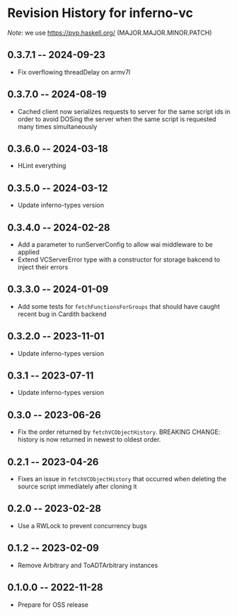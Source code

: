# Revision History for inferno-vc
*Note*: we use https://pvp.haskell.org/ (MAJOR.MAJOR.MINOR.PATCH)

## 0.3.7.1 -- 2024-09-23
* Fix overflowing threadDelay on armv7l

## 0.3.7.0 -- 2024-08-19
* Cached client now serializes requests to server for the same script ids in
  order to avoid DOSing the server when the same script is requested many times
  simultaneously

## 0.3.6.0 -- 2024-03-18
* HLint everything

## 0.3.5.0 -- 2024-03-12
* Update inferno-types version

## 0.3.4.0 -- 2024-02-28
* Add a parameter to runServerConfig to allow wai middleware to be applied
* Extend VCServerError type with a constructor for storage bakcend to inject
  their errors

## 0.3.3.0 -- 2024-01-09
* Add some tests for `fetchFunctionsForGroups` that should have caught recent bug in Cardith backend

## 0.3.2.0 -- 2023-11-01
* Update inferno-types version

## 0.3.1 -- 2023-07-11
* Update inferno-types version

## 0.3.0 -- 2023-06-26
* Fix the order returned by `fetchVCObjectHistory`. BREAKING CHANGE: history is now returned in newest to oldest order.

## 0.2.1 -- 2023-04-26
* Fixes an issue in `fetchVCObjectHistory` that occurred when deleting the source script immediately after cloning it

## 0.2.0 -- 2023-02-28
* Use a RWLock to prevent concurrency bugs

## 0.1.2 -- 2023-02-09
* Remove Arbitrary and ToADTArbitrary instances

## 0.1.0.0 -- 2022-11-28
* Prepare for OSS release
